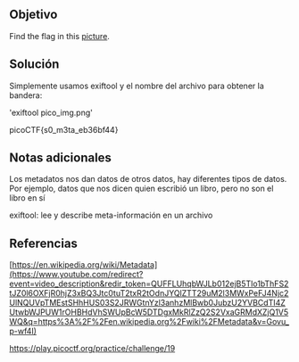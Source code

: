 ## Objetivo
Find the flag in this [picture](https://jupiter.challenges.picoctf.org/static/89b371a46702a31aa9931a2a2b12f8bf/pico_img.png).
## Solución 
Simplemente usamos exiftool y el nombre del archivo para obtener la bandera:

'exiftool pico_img.png'

picoCTF{s0_m3ta_eb36bf44}

## Notas adicionales
Los metadatos nos dan datos de otros datos, hay diferentes tipos de datos.
Por ejemplo, datos que nos dicen quien escribió un libro, pero no son el libro en sí

exiftool: lee y describe meta-información en un archivo

## Referencias
[https://en.wikipedia.org/wiki/Metadata](https://www.youtube.com/redirect?event=video_description&redir_token=QUFFLUhqbWJLb012ejB5Tlo1bThFS2tJZ0l6OXFjR0hjZ3xBQ3Jtc0tuT2txR2tOdnJYQlZTT29uM2l3MWxPeFJ4Njc2UlNQUVpTMEstSHhHUS03S2JRWGtnYzl3anhzMlBwb0JubzU2YVBCdTI4ZUtwbWJPUW1rOHBHdVhSWUpBcW5DTDgxMkRlZzQ2S2VxaGRMdXZjQ1V5WQ&q=https%3A%2F%2Fen.wikipedia.org%2Fwiki%2FMetadata&v=Govu_p-wf4I)

https://play.picoctf.org/practice/challenge/19